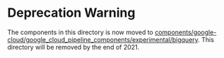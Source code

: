 # Deprecation Warning 

The components in this directory is now moved to [components/google-cloud/google_cloud_pipeline_components/experimental/bigquery](https://github.com/kubeflow/pipelines/tree/master/components/google-cloud/google_cloud_pipeline_components/experimental/bigquery). This directory will be removed by the end of 2021.
